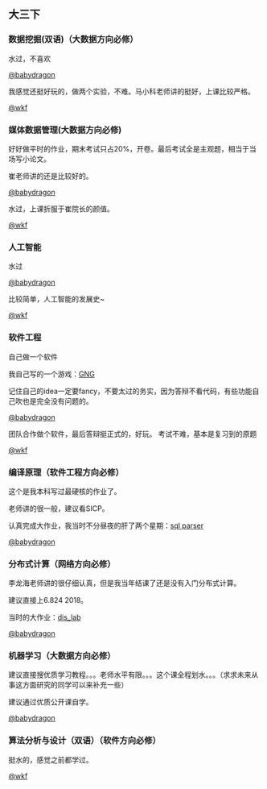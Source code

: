 ## 大三下



### 数据挖掘(双语)（大数据方向必修）

水过，不喜欢

[@babydragon](<https://github.com/baolintian>)

我感觉还挺好玩的，做两个实验，不难。马小科老师讲的挺好，上课比较严格。

[@wkf](<https://github.com/kfwang-jpg>)

### 媒体数据管理(大数据方向必修)

好好做平时的作业，期末考试只占20%，开卷。最后考试全是主观题，相当于当场写小论文。

崔老师讲的还是比较好的。

[@babydragon](<https://github.com/baolintian>)

水过，上课折服于崔院长的颜值。

[@wkf](<https://github.com/kfwang-jpg>)

### 人工智能

水过

[@babydragon](<https://github.com/baolintian>)

比较简单，人工智能的发展史~

[@wkf](<https://github.com/kfwang-jpg>)

### 软件工程

自己做一个软件

我自己写的一个游戏：[GNG](<https://github.com/baolintian/SoftwareProject>)

记住自己的idea一定要fancy，不要太过的务实，因为答辩不看代码，有些功能自己吹也是完全没有问题的。

[@babydragon](<https://github.com/baolintian>)

团队合作做个软件，最后答辩挺正式的，好玩。
考试不难，基本是复习到的原题

[@wkf](<https://github.com/kfwang-jpg>)

### 编译原理（软件工程方向必修）

这个是我本科写过最硬核的作业了。

老师讲的很一般，建议看SICP。

认真完成大作业，我当时不分昼夜的肝了两个星期：[sql parser](https://github.com/baolintian/Principle-of-Compiler)

[@babydragon](<https://github.com/baolintian>)

### 分布式计算（网络方向必修）

李龙海老师讲的很仔细认真，但是我当年结课了还是没有入门分布式计算。

建议直接上6.824 2018。

当时的大作业：[dis_lab](<https://github.com/baolintian/Distributed-System>)

[@babydragon](<https://github.com/baolintian>)

### 机器学习（大数据方向必修）

建议直接搜优质学习教程。。。老师水平有限。。。这个课全程划水。。。（求求未来从事这方面研究的同学可以来补充一些）

建议通过优质公开课自学。

[@babydragon](<https://github.com/baolintian>)

### 算法分析与设计（双语）（软件方向必修）

挺水的，感觉之前都学过。

[@wkf](<https://github.com/kfwang-jpg>)
